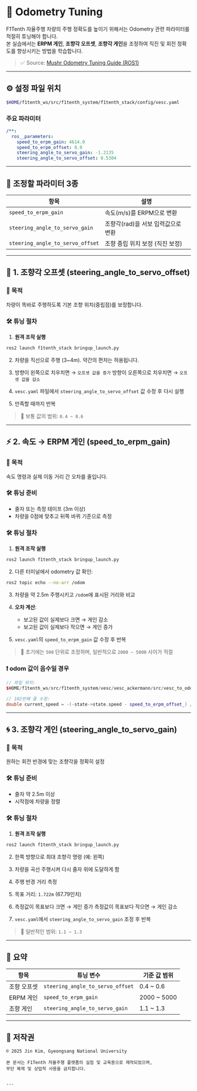 
# 🧪 Odometry Tuning

F1Tenth 자율주행 차량의 주행 정확도를 높이기 위해서는 Odometry 관련 파라미터를 적절히 튜닝해야 합니다.  
본 실습에서는 **ERPM 게인**, **조향각 오프셋**, **조향각 게인**을 조정하여 직진 및 회전 정확도를 향상시키는 방법을 학습합니다.

> ✅ Source: [Mushr Odometry Tuning Guide (ROS1)](https://mushr.io/tutorials/tuning/)

---

## ⚙️ 설정 파일 위치

```bash
$HOME/f1tenth_ws/src/f1tenth_system/f1tenth_stack/config/vesc.yaml
````

### 주요 파라미터

```yaml
/**:
  ros__parameters:
    speed_to_erpm_gain: 4614.0
    speed_to_erpm_offset: 0.0
    steering_angle_to_servo_gain: -1.2135
    steering_angle_to_servo_offset: 0.5304
```

---

## 📌 조정할 파라미터 3종

| 항목                               | 설명                    |
| -------------------------------- | --------------------- |
| `speed_to_erpm_gain`             | 속도(m/s)를 ERPM으로 변환    |
| `steering_angle_to_servo_gain`   | 조향각(rad)을 서보 입력값으로 변환 |
| `steering_angle_to_servo_offset` | 조향 중립 위치 보정 (직진 보정)   |

---

## 🛞 1. 조향각 오프셋 (steering\_angle\_to\_servo\_offset)

### 🎯 목적

차량이 똑바로 주행하도록 기본 조향 위치(중립점)를 보정합니다.

### 🛠 튜닝 절차

1. **원격 조작 실행**

```bash
ros2 launch f1tenth_stack bringup_launch.py
```

2. 차량을 직선으로 주행 (3\~4m). 약간의 편차는 허용됩니다.

3. 방향이 왼쪽으로 치우치면 → `오프셋 값을 증가`
   방향이 오른쪽으로 치우치면 → `오프셋 값을 감소`

4. `vesc.yaml` 파일에서 `steering_angle_to_servo_offset` 값 수정 후 다시 실행

5. 만족할 때까지 반복

> 📌 보통 값의 범위: `0.4 ~ 0.6`

---

## ⚡ 2. 속도 → ERPM 게인 (speed\_to\_erpm\_gain)

### 🎯 목적

속도 명령과 실제 이동 거리 간 오차를 줄입니다.

### 🛠 튜닝 준비

* 줄자 또는 측정 테이프 (3m 이상)
* 차량을 0점에 맞추고 뒤쪽 바퀴 기준으로 측정

### 🛠 튜닝 절차

1. **원격 조작 실행**

```bash
ros2 launch f1tenth_stack bringup_launch.py
```

2. 다른 터미널에서 odometry 값 확인:

```bash
ros2 topic echo --no-arr /odom
```

3. 차량을 약 2.5m 주행시키고 `/odom`에 표시된 거리와 비교

4. **오차 계산**:

   * 보고된 값이 실제보다 크면 → 게인 감소
   * 보고된 값이 실제보다 작으면 → 게인 증가

5. `vesc.yaml`의 `speed_to_erpm_gain` 값 수정 후 반복

> 📌 초기에는 `500` 단위로 조정하며, 일반적으로 `2000 ~ 5000` 사이가 적절

### ❗ odom 값이 음수일 경우

```cpp
// 파일 위치:
$HOME/f1tenth_ws/src/f1tenth_system/vesc/vesc_ackermann/src/vesc_to_odom.cpp

// 102번째 줄 수정:
double current_speed = -(-state->state.speed - speed_to_erpm_offset_) / speed_to_erpm_gain_;
```

---

## 🌀 3. 조향각 게인 (steering\_angle\_to\_servo\_gain)

### 🎯 목적

원하는 회전 반경에 맞는 조향각을 정확히 설정

### 🛠 튜닝 준비

* 줄자 약 2.5m 이상
* 시작점에 차량을 정렬

### 🛠 튜닝 절차

1. **원격 조작 실행**

```bash
ros2 launch f1tenth_stack bringup_launch.py
```

2. 한쪽 방향으로 최대 조향각 명령 (예: 왼쪽)

3. 차량을 곡선 주행시켜 다시 줄자 위에 도달하게 함

4. 주행 반경 거리 측정

5. 목표 거리: `1.722m` (67.79인치)

6. 측정값이 목표보다 크면 → 게인 증가
   측정값이 목표보다 작으면 → 게인 감소

7. `vesc.yaml`에서 `steering_angle_to_servo_gain` 조정 후 반복

> 📌 일반적인 범위: `1.1 ~ 1.3`

---

## 📑 요약

| 항목      | 튜닝 변수                            | 기준 값 범위      |
| ------- | -------------------------------- | ------------ |
| 조향 오프셋  | `steering_angle_to_servo_offset` | 0.4 \~ 0.6   |
| ERPM 게인 | `speed_to_erpm_gain`             | 2000 \~ 5000 |
| 조향 게인   | `steering_angle_to_servo_gain`   | 1.1 \~ 1.3   |

---

## 📄 저작권

```
© 2025 Jin Kim, Gyeongsang National University

본 문서는 F1Tenth 자율주행 플랫폼의 실험 및 교육용으로 제작되었으며,  
무단 복제 및 상업적 사용을 금지합니다.
```

```

---

